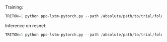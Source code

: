 Training:
```py
TRITON=1 python ppo-lstm-pytorch.py --path /absolute/path/to/trial/folder/
```

Inference on resnet:
```py
TRITON=1 python ppo-lstm-pytorch.py --path /absolute/path/to/trial/folder/ --infer
```
